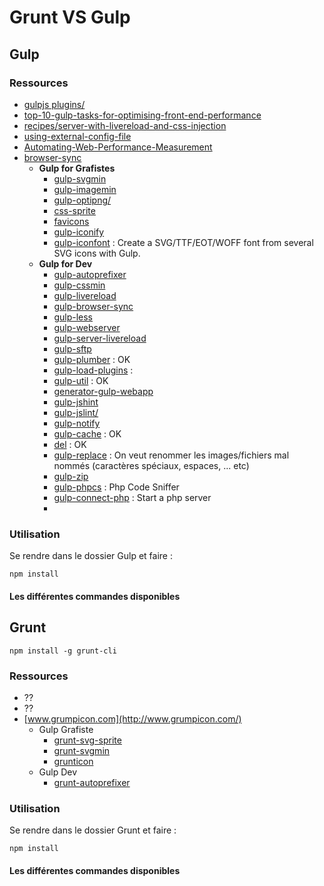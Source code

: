 # Grunt VS Gulp


## Gulp
### Ressources
- [gulpjs plugins/](http://gulpjs.com/plugins/)
- [top-10-gulp-tasks-for-optimising-front-end-performance](https://cdnify.com/blog/top-10-gulp-tasks-for-optimising-front-end-performance/)
- [recipes/server-with-livereload-and-css-injection](https://github.com/gulpjs/gulp/blob/master/docs/recipes/server-with-livereload-and-css-injection.md)
- [using-external-config-file](https://github.com/gulpjs/gulp/blob/master/docs/recipes/using-external-config-file.md)
- [Automating-Web-Performance-Measurement](http://updates.html5rocks.com/2014/06/Automating-Web-Performance-Measurement)
- [browser-sync](https://www.npmjs.com/package/browser-sync)
    + **Gulp for Grafistes**
        * [gulp-svgmin](https://www.npmjs.com/package/gulp-svgmin)
        * [gulp-imagemin](https://github.com/sindresorhus/gulp-imagemin)
        * [gulp-optipng/](https://www.npmjs.com/package/gulp-optipng/) 
        * [css-sprite](https://www.npmjs.com/package/css-sprite/)
        * [favicons](https://www.npmjs.com/package/favicons/)
        * [gulp-iconify](https://www.npmjs.com/package/gulp-iconify)
        * [gulp-iconfont](https://github.com/nfroidure/gulp-iconfont) : Create a SVG/TTF/EOT/WOFF font from several SVG icons with Gulp.
    + **Gulp for Dev**
        * [gulp-autoprefixer](https://www.npmjs.com/package/gulp-autoprefixer/)
        * [gulp-cssmin](https://www.npmjs.com/package/gulp-cssmin)
        * [gulp-livereload](https://www.npmjs.com/package/gulp-livereload/)
        * [gulp-browser-sync](https://github.com/BrowserSync/gulp-browser-sync)
        * [gulp-less](https://www.npmjs.com/package/gulp-less/)
        * [gulp-webserver](https://github.com/schickling/gulp-webserver)
        * [gulp-server-livereload](https://www.npmjs.com/package/gulp-server-livereload/)
        * [gulp-sftp](https://www.npmjs.com/package/gulp-sftp/)
        * [gulp-plumber](https://npmjs.org/package/gulp-plumber/) : OK
        * [gulp-load-plugins](https://www.npmjs.com/package/gulp-load-plugins) : 
        * [gulp-util](https://www.npmjs.com/package/gulp-util) : OK
        * [generator-gulp-webapp](https://www.npmjs.com/package/generator-gulp-webapp)
        * [gulp-jshint](https://github.com/spalger/gulp-jshint)
        * [gulp-jslint/](https://www.npmjs.com/package/gulp-jslint/)
        * [gulp-notify](https://github.com/mikaelbr/gulp-notify)
        * [gulp-cache](https://github.com/jgable/gulp-cache) : OK
        * [del](https://www.npmjs.com/package/del) : OK
        * [gulp-replace](https://github.com/lazd/gulp-replace) : On veut renommer les images/fichiers mal nommés (caractères spéciaux, espaces, ... etc)
        * [gulp-zip](https://github.com/sindresorhus/gulp-zip)
        * [gulp-phpcs](https://www.npmjs.com/package/gulp-phpcs/) : Php Code Sniffer
        * [gulp-connect-php](https://www.npmjs.com/package/gulp-connect-php) : Start a php server
        * 



### Utilisation 
Se rendre dans le dossier Gulp et faire :
```
npm install
```

#### Les différentes commandes disponibles


## Grunt
```
npm install -g grunt-cli
```
### Ressources
- ??
- ??
- [www.grumpicon.com](http://www.grumpicon.com/)
    + Gulp Grafiste
        * [grunt-svg-sprite](https://www.npmjs.com/package/grunt-svg-sprite)
        * [grunt-svgmin](https://www.npmjs.com/package/grunt-svgmin)
        * [grunticon](https://github.com/filamentgroup/grunticon)
    + Gulp Dev
        * [grunt-autoprefixer](https://www.npmjs.com/packages/grunt-autoprefixer)   

### Utilisation
Se rendre dans le dossier Grunt et faire :
```
npm install
```

#### Les différentes commandes disponibles
